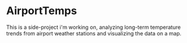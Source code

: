 # AirportTemps

This is a side-project i'm working on, analyzing long-term temperature trends from airport weather stations and visualizing the data on a map.

